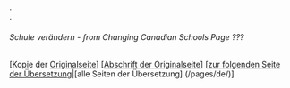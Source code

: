 ###
.  
.  

###### Schule verändern - from Changing Canadian Schools Page ???

[Kopie der [Originalseite](/copies-from-original/CCS???.png)]
[[Abschrift der Originalseite](/en/Changing_Canadian_Schools-???)]
[[zur folgenden Seite der Übersetzung](Changing_Canadian_Schools-de-????)|[alle Seiten der Übersetzung] (/pages/de/)]
